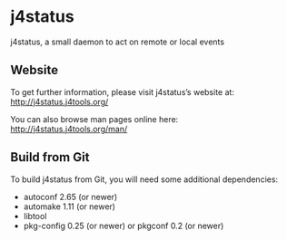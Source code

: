 j4status
========

j4status, a small daemon to act on remote or local events


Website
-------

To get further information, please visit j4status’s website at:
http://j4status.j4tools.org/

You can also browse man pages online here:
http://j4status.j4tools.org/man/


Build from Git
--------------

To build j4status from Git, you will need some additional dependencies:
- autoconf 2.65 (or newer)
- automake 1.11 (or newer)
- libtool
- pkg-config 0.25 (or newer) or pkgconf 0.2 (or newer)
